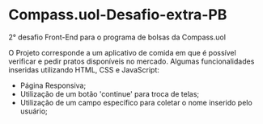 # Compass.uol-Desafio-extra-PB
2° desafio Front-End para o programa de bolsas da Compass.uol

O Projeto corresponde a um aplicativo de comida em que é possível verificar e pedir pratos disponíveis no mercado. Algumas funcionalidades inseridas utilizando HTML, CSS e JavaScript:

* Página Responsiva;
* Utilização de um botão 'continue' para troca de telas;
* Utilização de um campo específico para coletar o nome inserido pelo usuário;

